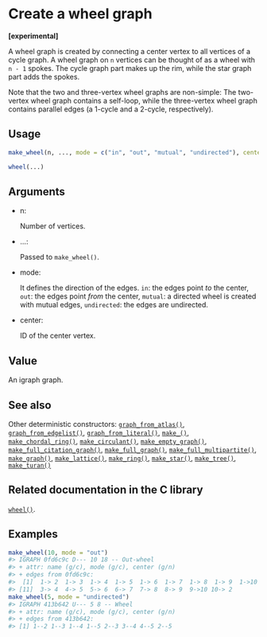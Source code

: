 # Create a wheel graph

**\[experimental\]**

A wheel graph is created by connecting a center vertex to all vertices
of a cycle graph. A wheel graph on `n` vertices can be thought of as a
wheel with `n - 1` spokes. The cycle graph part makes up the rim, while
the star graph part adds the spokes.

Note that the two and three-vertex wheel graphs are non-simple: The
two-vertex wheel graph contains a self-loop, while the three-vertex
wheel graph contains parallel edges (a 1-cycle and a 2-cycle,
respectively).

## Usage

``` r
make_wheel(n, ..., mode = c("in", "out", "mutual", "undirected"), center = 1)

wheel(...)
```

## Arguments

- n:

  Number of vertices.

- ...:

  Passed to `make_wheel()`.

- mode:

  It defines the direction of the edges. `in`: the edges point *to* the
  center, `out`: the edges point *from* the center, `mutual`: a directed
  wheel is created with mutual edges, `undirected`: the edges are
  undirected.

- center:

  ID of the center vertex.

## Value

An igraph graph.

## See also

Other deterministic constructors:
[`graph_from_atlas()`](https://r.igraph.org/reference/graph_from_atlas.md),
[`graph_from_edgelist()`](https://r.igraph.org/reference/graph_from_edgelist.md),
[`graph_from_literal()`](https://r.igraph.org/reference/graph_from_literal.md),
[`make_()`](https://r.igraph.org/reference/make_.md),
[`make_chordal_ring()`](https://r.igraph.org/reference/make_chordal_ring.md),
[`make_circulant()`](https://r.igraph.org/reference/make_circulant.md),
[`make_empty_graph()`](https://r.igraph.org/reference/make_empty_graph.md),
[`make_full_citation_graph()`](https://r.igraph.org/reference/make_full_citation_graph.md),
[`make_full_graph()`](https://r.igraph.org/reference/make_full_graph.md),
[`make_full_multipartite()`](https://r.igraph.org/reference/make_full_multipartite.md),
[`make_graph()`](https://r.igraph.org/reference/make_graph.md),
[`make_lattice()`](https://r.igraph.org/reference/make_lattice.md),
[`make_ring()`](https://r.igraph.org/reference/make_ring.md),
[`make_star()`](https://r.igraph.org/reference/make_star.md),
[`make_tree()`](https://r.igraph.org/reference/make_tree.md),
[`make_turan()`](https://r.igraph.org/reference/make_turan.md)

## Related documentation in the C library

[`wheel()`](https://igraph.org/c/html/latest/igraph-Generators.html#igraph_wheel).

## Examples

``` r
make_wheel(10, mode = "out")
#> IGRAPH 0fd6c9c D--- 10 18 -- Out-wheel
#> + attr: name (g/c), mode (g/c), center (g/n)
#> + edges from 0fd6c9c:
#>  [1]  1-> 2  1-> 3  1-> 4  1-> 5  1-> 6  1-> 7  1-> 8  1-> 9  1->10  2-> 3
#> [11]  3-> 4  4-> 5  5-> 6  6-> 7  7-> 8  8-> 9  9->10 10-> 2
make_wheel(5, mode = "undirected")
#> IGRAPH 413b642 U--- 5 8 -- Wheel
#> + attr: name (g/c), mode (g/c), center (g/n)
#> + edges from 413b642:
#> [1] 1--2 1--3 1--4 1--5 2--3 3--4 4--5 2--5
```
